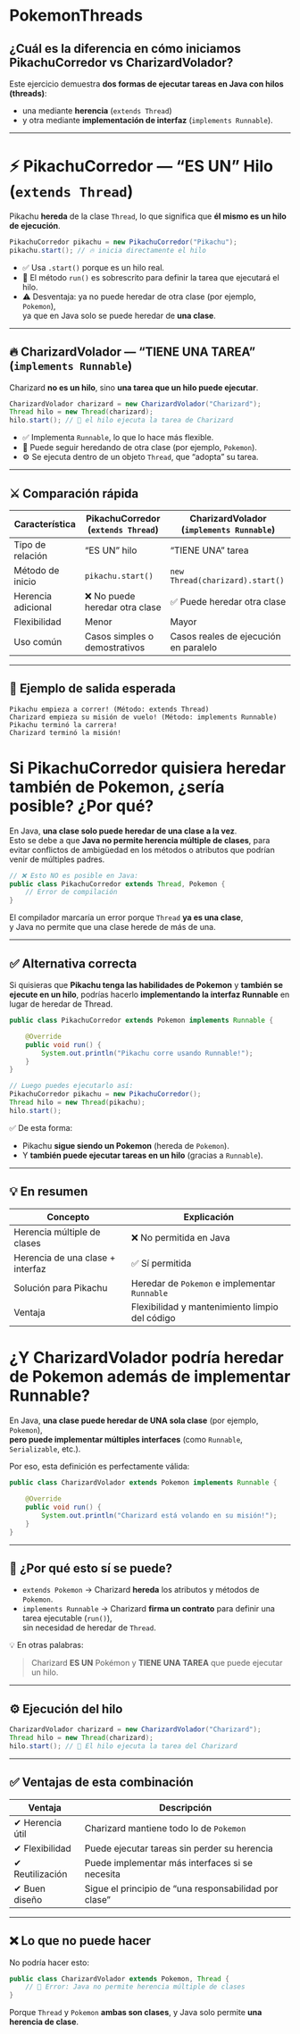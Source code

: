 # PokemonThreads

## ¿Cuál es la diferencia en cómo iniciamos PikachuCorredor vs CharizardVolador?
Este ejercicio demuestra **dos formas de ejecutar tareas en Java con hilos (threads)**:  
- una mediante **herencia** (`extends Thread`)  
- y otra mediante **implementación de interfaz** (`implements Runnable`).

---

# ⚡ PikachuCorredor — “ES UN” Hilo (`extends Thread`)

Pikachu **hereda** de la clase `Thread`, lo que significa que **él mismo es un hilo de ejecución**.

```java
PikachuCorredor pikachu = new PikachuCorredor("Pikachu");
pikachu.start(); // 🔥 inicia directamente el hilo
```

- ✅ Usa `.start()` porque es un hilo real.  
- 🧠 El método `run()` es sobrescrito para definir la tarea que ejecutará el hilo.  
- ⚠️ Desventaja: ya no puede heredar de otra clase (por ejemplo, `Pokemon`),  
  ya que en Java solo se puede heredar de **una clase**.

---

## 🔥 CharizardVolador — “TIENE UNA TAREA” (`implements Runnable`)

Charizard **no es un hilo**, sino **una tarea que un hilo puede ejecutar**.



```java
CharizardVolador charizard = new CharizardVolador("Charizard");
Thread hilo = new Thread(charizard);
hilo.start(); // 🚀 el hilo ejecuta la tarea de Charizard
```

- ✅ Implementa `Runnable`, lo que lo hace más flexible.  
- 🧠 Puede seguir heredando de otra clase (por ejemplo, `Pokemon`).  
- ⚙️ Se ejecuta dentro de un objeto `Thread`, que “adopta” su tarea.

---

## ⚔️ Comparación rápida

| Característica | PikachuCorredor (`extends Thread`) | CharizardVolador (`implements Runnable`) |
|-----------------|------------------------------------|-------------------------------------------|
| Tipo de relación | “ES UN” hilo | “TIENE UNA” tarea |
| Método de inicio | `pikachu.start()` | `new Thread(charizard).start()` |
| Herencia adicional | ❌ No puede heredar otra clase | ✅ Puede heredar otra clase |
| Flexibilidad | Menor | Mayor |
| Uso común | Casos simples o demostrativos | Casos reales de ejecución en paralelo |

---

## 💬 Ejemplo de salida esperada

```
Pikachu empieza a correr! (Método: extends Thread)
Charizard empieza su misión de vuelo! (Método: implements Runnable)
Pikachu terminó la carrera!
Charizard terminó la misión!
```
# Si PikachuCorredor quisiera heredar también de Pokemon, ¿sería posible? ¿Por qué?

En Java, **una clase solo puede heredar de una clase a la vez**.  
Esto se debe a que **Java no permite herencia múltiple de clases**, para evitar conflictos de ambigüedad en los métodos o atributos que podrían venir de múltiples padres.

```java
// ❌ Esto NO es posible en Java:
public class PikachuCorredor extends Thread, Pokemon {
    // Error de compilación
}
```

El compilador marcaría un error porque `Thread` **ya es una clase**,  
y Java no permite que una clase herede de más de una.

---

## ✅ Alternativa correcta

Si quisieras que **Pikachu tenga las habilidades de Pokemon** y **también se ejecute en un hilo**, podrías hacerlo **implementando la interfaz Runnable** en lugar de heredar de Thread.

```java
public class PikachuCorredor extends Pokemon implements Runnable {

    @Override
    public void run() {
        System.out.println("Pikachu corre usando Runnable!");
    }
}

// Luego puedes ejecutarlo así:
PikachuCorredor pikachu = new PikachuCorredor();
Thread hilo = new Thread(pikachu);
hilo.start();
```

✅ De esta forma:
- Pikachu **sigue siendo un Pokemon** (hereda de `Pokemon`).
- Y **también puede ejecutar tareas en un hilo** (gracias a `Runnable`).

---

## 💡 En resumen

| Concepto | Explicación |
|-----------|-------------|
| Herencia múltiple de clases | ❌ No permitida en Java |
| Herencia de una clase + interfaz | ✅ Sí permitida |
| Solución para Pikachu | Heredar de `Pokemon` e implementar `Runnable` |
| Ventaja | Flexibilidad y mantenimiento limpio del código |

# ¿Y CharizardVolador podría heredar de Pokemon además de implementar Runnable?

En Java, **una clase puede heredar de UNA sola clase** (por ejemplo, `Pokemon`),  
**pero puede implementar múltiples interfaces** (como `Runnable`, `Serializable`, etc.).

Por eso, esta definición es perfectamente válida:

```java
public class CharizardVolador extends Pokemon implements Runnable {
    
    @Override
    public void run() {
        System.out.println("Charizard está volando en su misión!");
    }
}
```

---

## 🧠 ¿Por qué esto sí se puede?

- `extends Pokemon` → Charizard **hereda** los atributos y métodos de `Pokemon`.  
- `implements Runnable` → Charizard **firma un contrato** para definir una tarea ejecutable (`run()`),  
  sin necesidad de heredar de `Thread`.

💡 En otras palabras:
> Charizard **ES UN** Pokémon y **TIENE UNA TAREA** que puede ejecutar un hilo.

---

## ⚙️ Ejecución del hilo

```java
CharizardVolador charizard = new CharizardVolador("Charizard");
Thread hilo = new Thread(charizard);
hilo.start(); // 🚀 El hilo ejecuta la tarea del Charizard
```

---

## ✅ Ventajas de esta combinación

| Ventaja | Descripción |
|----------|-------------|
| ✔ Herencia útil | Charizard mantiene todo lo de `Pokemon` |
| ✔ Flexibilidad | Puede ejecutar tareas sin perder su herencia |
| ✔ Reutilización | Puede implementar más interfaces si se necesita |
| ✔ Buen diseño | Sigue el principio de “una responsabilidad por clase” |

---

## ❌ Lo que no puede hacer

No podría hacer esto:

```java
public class CharizardVolador extends Pokemon, Thread {
    // 🚫 Error: Java no permite herencia múltiple de clases
}
```

Porque `Thread` y `Pokemon` **ambas son clases**, y Java solo permite **una herencia de clase**.


